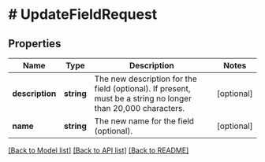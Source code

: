 # # UpdateFieldRequest

## Properties

Name | Type | Description | Notes
------------ | ------------- | ------------- | -------------
**description** | **string** | The new description for the field (optional). If present, must be a string no longer than 20,000 characters. | [optional]
**name** | **string** | The new name for the field (optional). | [optional]

[[Back to Model list]](../../README.md#models) [[Back to API list]](../../README.md#endpoints) [[Back to README]](../../README.md)
